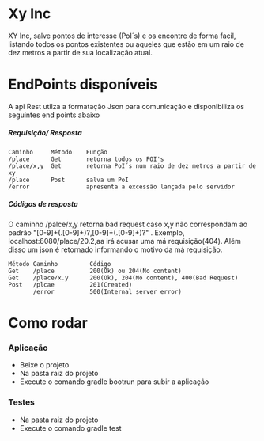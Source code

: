 # Xy Inc
XY Inc, salve pontos de interesse (PoI´s) e os encontre de forma facil, listando todos os pontos existentes ou aqueles que estão em um raio de dez metros a partir de sua localização atual.

#####  

# EndPoints disponíveis
   A api Rest utilza a formatação Json para comunicação e disponibiliza os seguintes end points abaixo
##### Requisição/ Resposta
    Caminho     Método    Função
    /place      Get       retorna todos os POI's
    /place/x,y  Get       retorna PoI´s num raio de dez metros a partir de xy 
    /place      Post      salva um PoI
    /error                apresenta a excessão lançada pelo servidor
    
##### Códigos de resposta
   O caminho /palce/x,y retorna bad request caso x,y não correspondam ao padrão
   "[0-9]+(\.[0-9]+)?,[0-9]+(\.[0-9]+)?" . Exemplo, localhost:8080/place/20.2,aa irá acusar uma má requisição(404). Além disso um json é retornado informando o motivo da má requisição.  

    Método Caminho         Código                        
    Get    /place          200(Ok) ou 204(No content)
    Get    /place/x.y      200(Ok), 204(No content), 400(Bad Request)     
    Post   /plcae          201(Created) 
           /error          500(Internal server error)
# Como rodar
### Aplicação
  - Beixe o projeto
  - Na pasta raiz do projeto
  - Execute o comando gradle bootrun para subir a aplicação

### Testes
  - Na pasta raiz do projeto
  - Execute o comando gradle test
